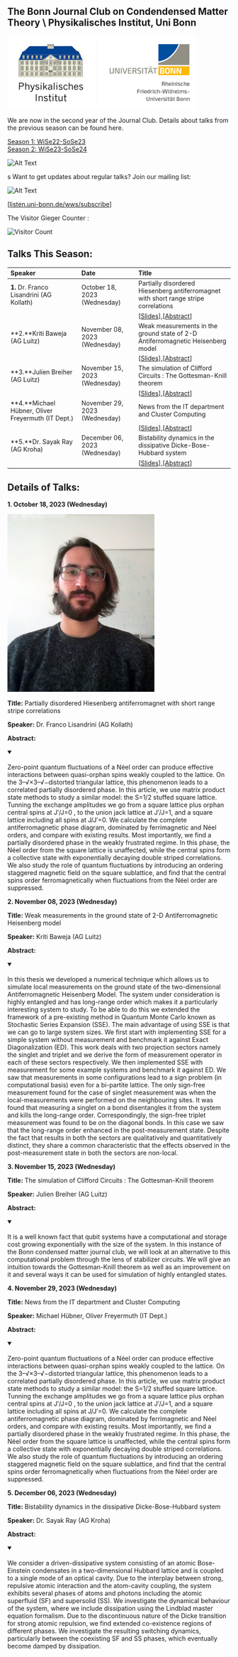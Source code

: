 ## The Bonn Journal Club on Condendensed Matter Theory \ Physikalisches Institut, Uni Bonn

![Thumbnail](institutelogo.png)
![Thumbnail](logo.png)

We are now in the second year of the Journal Club. Details about talks from the previous season can be found here. 



[Season 1: WiSe22-SoSe23](https://sagnikrg.github.io/CondMat-Bonn/Season-1/)\
[Season 2: WiSe23-SoSe24](https://sagnikrg.github.io/CondMat-Bonn/Season-2/)



![Alt Text](https://web.archive.org/web/20091027035613/http://geocities.com/sjfarthing/graphics/any_browser_computer.gif)

s
Want to get updates about regular talks? Join our mailing list:

![Alt Text](https://web.archive.org/web/20091026221833/http://geocities.com/supremefan/background/email.gif)


[[listen.uni-bonn.de/wws/subscribe](
https://listen.uni-bonn.de/wws/subscribe/cond-mat-bonn?previous_action=info
)]


The Visitor Gieger Counter :

![Visitor Count](https://profile-counter.glitch.me/{sagnikrg}/count.svg)

## Talks This Season:


| Speaker           | Date    | Title |
| :---------------- | :------ | :---- |
| **1.** Dr. Franco Lisandrini (AG Kollath) | October 18, 2023 (Wednesday)| Partially disordered Hiesenberg antiferromagnet with short range stripe correlations |
| | |  [[Slides](https://sagnikrg.github.io/CondMat-Bonn/Season-2/Franco_Slides.pdf)],[[Abstract](https://sagnikrg.github.io/CondMat-Bonn/Season-2#abs_franco)] |
| **2.**Kriti Baweja (AG Luitz)  | November 08, 2023 (Wednesday)| Weak measurements in the ground state of 2-D Antiferromagnetic Heisenberg model| 
| | | [[Slides](https://sagnikrg.github.io/CondMat-Bonn/Season-2/Kriti_Slides.pdf)],[[Abstract](https://sagnikrg.github.io/CondMat-Bonn/Season-2#abs_kriti)] |
| **3.**Julien Breiher  (AG Luitz) | November 15, 2023 (Wednesday)| The simulation of Clifford Circuits : The Gottesman-Knill theorem| 
| | | [[Slides](https://sagnikrg.github.io/CondMat-Bonn/Season-2/Julien_Slides.pdf)],[[Abstract](https://sagnikrg.github.io/CondMat-Bonn/Season-2#abs_julien)] |
| **4.**Michael Hübner, Oliver Freyermuth  (IT Dept.)  | November 29, 2023 (Wednesday)| News from the IT department and Cluster Computing | 
| | | [[Slides](https://sagnikrg.github.io/CondMat-Bonn/Season-2/Oliver_Slides.pdf)],[[Abstract](https://sagnikrg.github.io/CondMat-Bonn/Season-2#abs_oliver)] |
| **5.**Dr. Sayak Ray (AG Kroha) | December 06, 2023 (Wednesday)|   Bistability dynamics in the dissipative Dicke-Bose-Hubbard system |
| | | [[Slides](https://sagnikrg.github.io/CondMat-Bonn/Season-2/Sayak_Slides.pdf)],[[Abstract](https://sagnikrg.github.io/CondMat-Bonn/Season-2#abs_sayak)] |



## Details of Talks:


 
**1. October 18, 2023 (Wednesday)**

<img src="Franco.jpg" height="400"> 
 
**Title:**  Partially disordered Hiesenberg antiferromagnet with short range stripe correlations

**Speaker:**  Dr. Franco Lisandrini (AG Kollath)

**Abstract:** 
<a name="abs_franco"></a>

<details open>
<summary> </summary>
<br>  Zero-point quantum fluctuations of a Néel order can produce effective interactions between quasi-orphan spins weakly coupled to the lattice. On the 3–√×3–√−distorted triangular lattice, this phenomenon leads to a correlated partially disordered phase. In this article, we use matrix product state methods to study a similar model: the S=1/2 stuffed square lattice. Tunning the exchange amplitudes we go from a square lattice plus orphan central spins at J′/J=0 , to the union jack lattice at J′/J=1, and a square lattice including all spins at J/J′=0. We calculate the complete antiferromagnetic phase diagram, dominated by ferrimagnetic and Néel orders, and compare with existing results. Most importantly, we find a partially disordered phase in the weakly frustrated regime. In this phase, the Néel order from the square lattice is unaffected, while the central spins form a collective state with exponentially decaying double striped correlations. We also study the role of quantum fluctuations by introducing an ordering staggered magnetic field on the square sublattice, and find that the central spins order ferromagnetically when fluctuations from the Néel order are suppressed.
</details>


**2. November 08, 2023 (Wednesday)**

 
 
**Title:**  Weak measurements in the ground state of 2-D Antiferromagnetic Heisenberg model

**Speaker:** Kriti Baweja (AG Luitz) 

**Abstract:** 
<a name="abs_kriti"></a>

<details open>
<summary> </summary>
<br>  In this thesis we developed a numerical technique which allows us to simulate local measurements on the ground state of the two-dimensional Antiferromagnetic Heisenberg Model. The system under consideration is highly entangled and has long-range order which makes it a particularly interesting system to study. To be able to do this we extended the framework of a pre-existing method in Quantum Monte Carlo known as Stochastic Series Expansion (SSE). The main advantage of using SSE is that we can go to large system sizes. We first start with implementing SSE for a simple system without measurement and benchmark it against Exact Diagonalization (ED). This work deals with two projection sectors namely the singlet and triplet and we derive the form of measurement operator in each of these sectors respectively. We then implemented SSE with measurement for some example systems and benchmark it against ED. We saw that measurements in some configurations lead to a sign problem (in computational basis) even for a bi-partite lattice. The only sign-free measurement found for the case of singlet measurement was when the local-measurements were performed on the neighbouring sites. It was found that measuring a singlet on a bond disentangles it from the system and kills the long-range order. Correspondingly, the sign-free triplet measurement was found to be on the diagonal bonds. In this case we saw that the long-range order enhanced in the post-measurement state. Despite the fact that results in both the sectors are qualitatively and quantitatively distinct, they share a common characteristic that the effects observed in the post-measurement state in both the sectors are non-local.
</details>



**3. November 15, 2023 (Wednesday)**

 
**Title:**  The simulation of Clifford Circuits : The Gottesman-Knill theorem

**Speaker:**  Julien Breiher (AG Luitz)

**Abstract:** 
<a name="abs_julien"></a>

<details open>
<summary> </summary>
<br> It is a well known fact that qubit systems have a computational and storage cost growing exponentially with the size of the system. In this instance of the Bonn condensed matter journal club, we will look at an alternative to this computational problem through the lens of stabilizer circuits. We will give an intuition towards the Gottesman-Knill theorem as well as an improvement on it and several ways it can be used for simulation of highly entangled states.
</details>




**4. November 29, 2023 (Wednesday)**

 
**Title:**  News from the IT department and Cluster Computing

**Speaker:**  Michael Hübner, Oliver Freyermuth (IT Dept.)

**Abstract:** 
<a name="abs_oliver"></a>

<details open>
<summary> </summary>
<br>  Zero-point quantum fluctuations of a Néel order can produce effective interactions between quasi-orphan spins weakly coupled to the lattice. On the 3–√×3–√−distorted triangular lattice, this phenomenon leads to a correlated partially disordered phase. In this article, we use matrix product state methods to study a similar model: the S=1/2 stuffed square lattice. Tunning the exchange amplitudes we go from a square lattice plus orphan central spins at J′/J=0 , to the union jack lattice at J′/J=1, and a square lattice including all spins at J/J′=0. We calculate the complete antiferromagnetic phase diagram, dominated by ferrimagnetic and Néel orders, and compare with existing results. Most importantly, we find a partially disordered phase in the weakly frustrated regime. In this phase, the Néel order from the square lattice is unaffected, while the central spins form a collective state with exponentially decaying double striped correlations. We also study the role of quantum fluctuations by introducing an ordering staggered magnetic field on the square sublattice, and find that the central spins order ferromagnetically when fluctuations from the Néel order are suppressed.
</details>



 

**5. December 06, 2023 (Wednesday)**

 
**Title:**  Bistability dynamics in the dissipative Dicke-Bose-Hubbard system

**Speaker:**  Dr. Sayak Ray (AG Kroha)

**Abstract:** 
<a name="abs_sayak"></a>

<details open>
<summary> </summary>
<br>  We consider a driven-dissipative system consisting of an atomic Bose-Einstein condensates in a two-dimensional Hubbard lattice and is coupled to a single mode of an optical cavity. Due to the interplay between strong, repulsive atomic interaction and the atom-cavity coupling, the system exhibits several phases of atoms and photons including the atomic superfluid (SF) and supersolid (SS). We investigate the dynamical behaviour of the system, where we include dissipation using the Lindblad master equation formalism. Due to the discontinuous nature of the Dicke transition for strong atomic repulsion, we find extended co-existence regions of different phases. We investigate the resulting switching dynamics, particularly between the coexisting SF and SS phases, which eventually become damped by dissipation.
</details>





